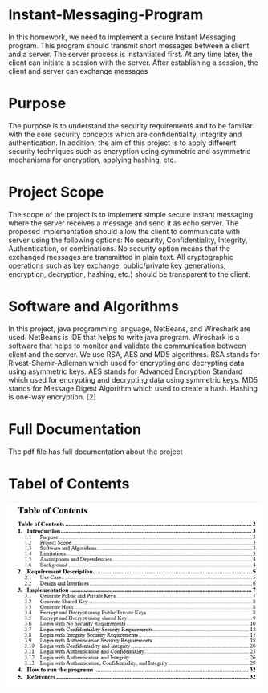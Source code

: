 # Instant-Messaging-Program
In this homework, we need to implement a secure Instant Messaging program. This program should transmit short messages between a client and a server. The server process is instantiated first. At any time later, the client can initiate a session with the server. After establishing a session, the client and server can exchange messages
# Purpose 
The purpose is to understand the security requirements and to be familiar with the core security concepts which are confidentiality, integrity and authentication. In addition, the aim of this project is to apply different security techniques such as encryption using symmetric and asymmetric mechanisms for encryption, applying hashing, etc. 
# Project Scope
The scope of the project is to implement simple secure instant messaging where the server receives a message and send it as echo server. The proposed implementation should allow the client to communicate with server using the following options: No security, Confidentiality, Integrity, Authentication, or combinations. No security option means that the exchanged messages are transmitted in plain text. All cryptographic operations such as key exchange, public/private key generations, encryption, decryption, hashing, etc.) should be transparent to the client.
# Software and Algorithms
In this project, java programming language, NetBeans, and Wireshark are used. NetBeans is IDE that helps to write java program. Wireshark is a software that helps to monitor and validate the communication between client and the server. We use RSA, AES and MD5 algorithms. 
RSA stands for Rivest-Shamir-Adleman which used for encrypting and decrypting data using asymmetric keys. AES stands for Advanced Encryption Standard which used for encrypting and decrypting data using symmetric keys. MD5 stands for Message Digest Algorithm which used to create a hash. Hashing is one-way encryption. [2]

# Full Documentation 
The pdf file has full documentation about the project

# Tabel of Contents
![Image of Yaktocat](https://raw.githubusercontent.com/qumasi/Instant-Messaging-Program/master/Table%20of%20Contents.PNG?token=AOSWF5WVTCH5LZRIHBEO3D26JM7L4)

